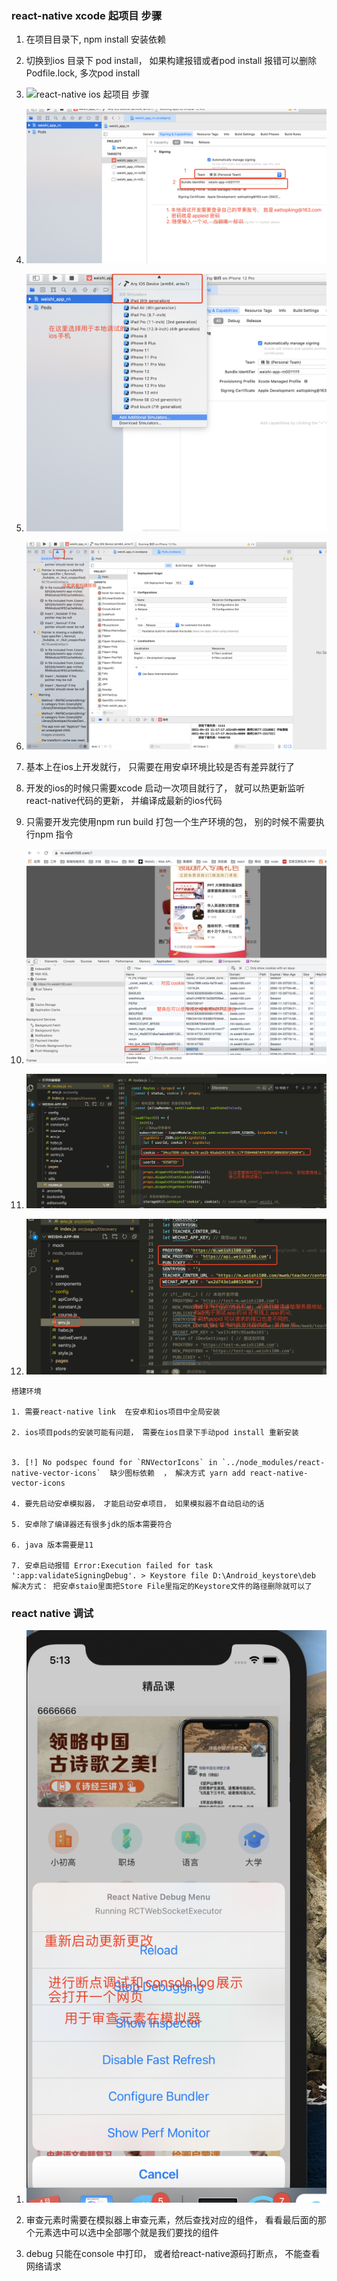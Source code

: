 ### react-native xcode 起项目 步骤

1. 在项目目录下, npm install 安装依赖

2. 切换到ios 目录下 pod install， 如果构建报错或者pod install 报错可以删除Podfile.lock, 多次pod install

3. ![react-native ios 起项目 步骤](./images/react-native1.png)
4. ![react-native ios 起项目 步骤](./images/react-native2.png)
5. ![react-native ios 起项目 步骤](./images/react-native3.png)
6. ![react-native ios 起项目 步骤](./images/react-native4.png)

7. 基本上在ios上开发就行， 只需要在用安卓环境比较是否有差异就行了

8. 开发的ios的时候只需要xcode 启动一次项目就行了， 就可以热更新监听react-native代码的更新， 并编译成最新的ios代码

9. 只需要开发完使用npm run build 打包一个生产环境的包， 别的时候不需要执行npm 指令

10. ![react-native ios 起项目 步骤](./images/react-native5.png)
11. ![react-native ios 起项目 步骤](./images/react-native6.png)
12. ![react-native ios 起项目 步骤](./images/react-native7.png)

```
搭建环境

1. 需要react-native link  在安卓和ios项目中全局安装

2. ios项目pods的安装可能有问题， 需要在ios目录下手动pod install 重新安装


3. [!] No podspec found for `RNVectorIcons` in `../node_modules/react-native-vector-icons`  缺少图标依赖  ， 解决方式 yarn add react-native-vector-icons

4. 要先启动安卓模拟器， 才能启动安卓项目， 如果模拟器不自动启动的话

5. 安卓除了编译器还有很多jdk的版本需要符合

6. java 版本需要是11

7. 安卓启动报错 Error:Execution failed for task ':app:validateSigningDebug'. > Keystore file D:\Android_keystore\deb  解决方式： 把安卓staio里面把Store File里指定的Keystore文件的路径删除就可以了
```


### react native 调试

1. ![react-native ios 调试](./images/react-native8.png)

2. 审查元素时需要在模拟器上审查元素，然后查找对应的组件， 看看最后面的那个元素选中可以选中全部哪个就是我们要找的组件

3. debug 只能在console 中打印， 或者给react-native源码打断点， 不能查看网络请求